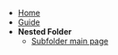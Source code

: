 - [Home](/)
- [Guide](guide.md "The greatest guide in the world")
- **Nested Folder**
    - [Subfolder main page](/subfolder/README.md)
